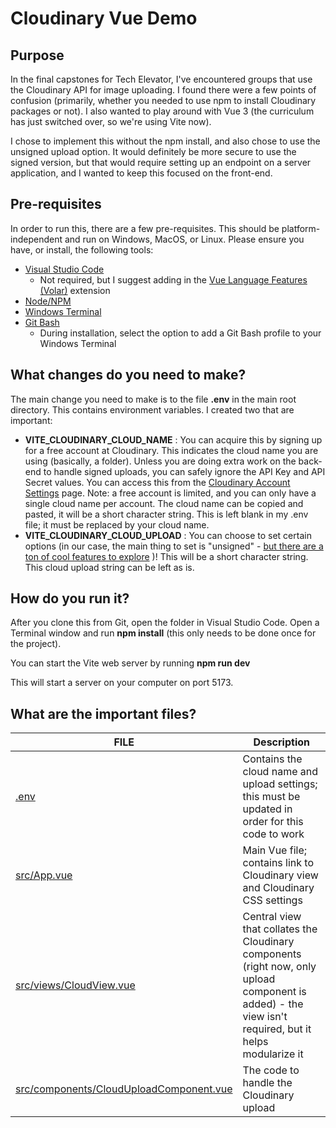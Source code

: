 # Cloudinary Vue Demo

## Purpose
In the final capstones for Tech Elevator, I've encountered groups that use the Cloudinary API for image uploading. I found there were a few points of confusion (primarily, whether you needed to use npm to install Cloudinary packages or not). I also wanted to play around with Vue 3 (the curriculum has just switched over, so we're using Vite now).

I chose to implement this without the npm install, and also chose to use the unsigned upload option. It would definitely be more secure to use the signed version, but that would require setting up an endpoint on a server application, and I wanted to keep this focused on the front-end.

## Pre-requisites
In order to run this, there are a few pre-requisites. This should be platform-independent and run on Windows, MacOS, or Linux. Please ensure you have, or install, the following tools:
* [Visual Studio Code](https://code.visualstudio.com/)
  * Not required, but I suggest adding in the [Vue Language Features (Volar)](https://marketplace.visualstudio.com/items?itemName=Vue.volar) extension
* [Node/NPM](https://nodejs.org/en/download)
* [Windows Terminal](https://apps.microsoft.com/detail/9N0DX20HK701?hl=en-us&gl=US)
* [Git Bash](https://git-scm.com/downloads)
  * During installation, select the option to add a Git Bash profile to your Windows Terminal

## What changes do you need to make?
The main change you need to make is to the file **.env** in the main root directory. This contains environment variables. I created two that are important:
* **VITE_CLOUDINARY_CLOUD_NAME** : You can acquire this by signing up for a free account at Cloudinary. This indicates the cloud name you are using (basically, a folder). Unless you are doing extra work on the back-end to handle signed uploads, you can safely ignore the API Key and API Secret values. You can access this from the [Cloudinary Account Settings](https://console.cloudinary.com/settings/account) page. Note: a free account is limited, and you can only have a single cloud name per account. The cloud name can be copied and pasted, it will be a short character string. This is left blank in my .env file; it must be replaced by your cloud name. 
* **VITE_CLOUDINARY_CLOUD_UPLOAD** : You can choose to set certain options (in our case, the main thing to set is "unsigned" - [but there are a ton of cool features to explore](https://cloudinary.com/documentation/upload_presets) )! This will be a short character string. This cloud upload string can be left as is.
 
## How do you run it?
After you clone this from Git, open the folder in Visual Studio Code. Open a Terminal window and run **npm install** (this only needs to be done once for the project). 

You can start the Vite web server by running **npm run dev** 

This will start a server on your computer on port 5173. 

## What are the important files?
| FILE | Description |
|-|-|
| [.env](.env) | Contains the cloud name and upload settings; this must be updated in order for this code to work |
| [src/App.vue](src/App.vue) | Main Vue file; contains link to Cloudinary view and Cloudinary CSS settings |
| [src/views/CloudView.vue](src/views/CloudView.vue) | Central view that collates the Cloudinary components (right now, only upload component is added) - the view isn't required, but it helps modularize it |
| [src/components/CloudUploadComponent.vue](src/components/CloudUploadComponent.vue) | The code to handle the Cloudinary upload |
